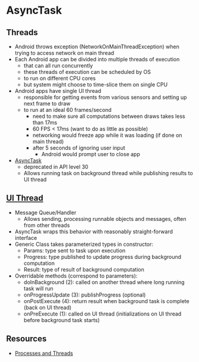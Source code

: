 # AsyncTask

## Threads

- Android throws exception (NetworkOnMainThreadException) when trying to access network on main thread
- Each Android app can be divided into multiple threads of execution
  - that can all run concurrently
  - these threads of execution can be scheduled by OS
  - to run on different CPU cores
  - but system might choose to time-slice them on single CPU
- Android apps have single UI thread
  - responsible for getting events from various sensors and setting up next frame to draw
  - to run at an ideal 60 frames/second
    - need to make sure all computations between draws takes less than 17ms
    - 60 FPS < 17ms (want to do as little as possible)
    - networking would freeze app while it was loading (if done on main thread)
    - after 5 seconds of ignoring user input
      - Android would prompt user to close app
- [AsyncTask](https://developer.android.com/reference/android/os/AsyncTask)
  - deprecated in API level 30
  - Allows running task on background thread while publishing results to UI thread

## [UI Thread](https://medium.com/@devDeeJay/behind-android-ui-thread-d9701caa3319)

- Message Queue/Handler
  - Allows sending, processing runnable objects and messages, often from other threads
- AsyncTask wraps this behavior with reasonably straight-forward interface
- Generic Class takes parameterized types in constructor:
  - Params: type sent to task upon execution
  - Progress: type published to update progress during background computation
  - Result: type of result of background computation
- Overridable methods (correspond to parameters):
  - doInBackground (2): called on another thread where long running task will run
  - onProgressUpdate (3): publishProgress (optional)
  - onPostExecute (4): return result when background task is complete (back on UI thread)
  - onPreExecute (1): called on UI thread (initializations on UI thread before background task starts)

## Resources

- [Processes and Threads](https://developer.android.com/guide/components/processes-and-threads)

